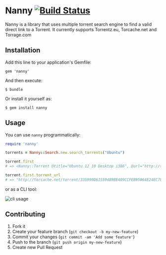 # Nanny [![Build Status](https://travis-ci.org/stefanoverna/nanny.png?branch=master)](https://travis-ci.org/stefanoverna/nanny)

Nanny is a library that uses multiple torrent search engine to find a valid direct
link to a Torrent. It currently supports Torrentz.eu, Torcache.net and Torrage.com

## Installation

Add this line to your application's Gemfile:

    gem 'nanny'

And then execute:

    $ bundle

Or install it yourself as:

    $ gem install nanny

## Usage

You can use `nanny` programmatically:

```ruby
require 'nanny'

torrents = Nanny::Search.new.search_torrents("Ubuntu")

torrent.first 
# => <Nanny::Torrent @title="Ubuntu 12 10 Desktop i386", @url="http://torrentz.eu/335990d615594b9be409ccfeb95864e24ec702c7", @seeds=2158, @peers=32, @size=789577728, @hash="335990d615594b9be409ccfeb95864e24ec702c7">

torrent.first.torrent_url 
# => "http://torcache.net/torrent/335990D615594B9BE409CCFEB95864E24EC702C7.torrent"
```

or as a CLI tool:

![cli usage](https://raw.github.com/stefanoverna/nanny/master/doc/cli.png)

## Contributing

1. Fork it
2. Create your feature branch (`git checkout -b my-new-feature`)
3. Commit your changes (`git commit -am 'Add some feature'`)
4. Push to the branch (`git push origin my-new-feature`)
5. Create new Pull Request
